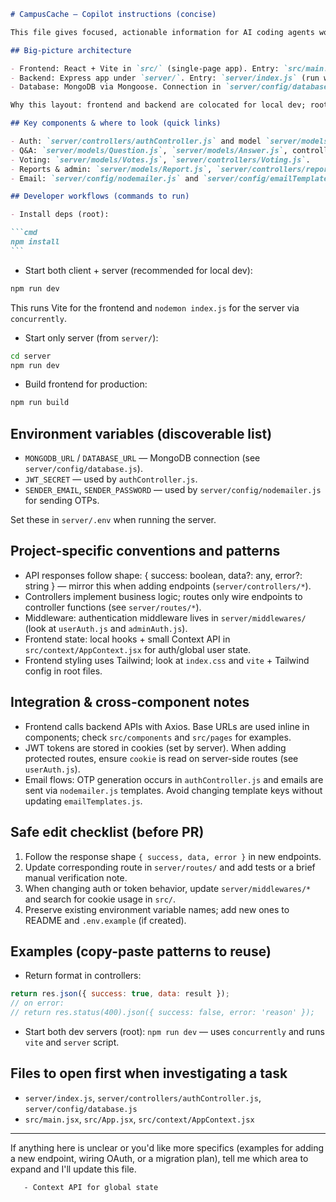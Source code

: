 ````markdown
# CampusCache — Copilot instructions (concise)

This file gives focused, actionable information for AI coding agents working on CampusCache. Use these points to make small, safe edits and to find where to implement features.

## Big-picture architecture

- Frontend: React + Vite in `src/` (single-page app). Entry: `src/main.jsx`, top component `src/App.jsx`.
- Backend: Express app under `server/`. Entry: `server/index.js` (run with `npm run dev` in `server`).
- Database: MongoDB via Mongoose. Connection in `server/config/database.js`.

Why this layout: frontend and backend are colocated for local dev; root `npm run dev` (uses `concurrently`) starts both.

## Key components & where to look (quick links)

- Auth: `server/controllers/authController.js` and model `server/models/User.js` (JWT + cookies).
- Q&A: `server/models/Question.js`, `server/models/Answer.js`, controllers in `server/controllers/Question.js` and `server/controllers/Answer.js`.
- Voting: `server/models/Votes.js`, `server/controllers/Voting.js`.
- Reports & admin: `server/models/Report.js`, `server/controllers/reportController.js`, admin routes in `server/routes/adminRoutes.js` and UI in `src/pages/AdminDashboard.jsx`.
- Email: `server/config/nodemailer.js` and `server/config/emailTemplates.js` (OTP/send flows referenced from `authController.js`).

## Developer workflows (commands to run)

- Install deps (root):

```cmd
npm install
```
````

- Start both client + server (recommended for local dev):

```cmd
npm run dev
```

This runs Vite for the frontend and `nodemon index.js` for the server via `concurrently`.

- Start only server (from `server/`):

```cmd
cd server
npm run dev
```

- Build frontend for production:

```cmd
npm run build
```

## Environment variables (discoverable list)

- `MONGODB_URL` / `DATABASE_URL` — MongoDB connection (see `server/config/database.js`).
- `JWT_SECRET` — used by `authController.js`.
- `SENDER_EMAIL`, `SENDER_PASSWORD` — used by `server/config/nodemailer.js` for sending OTPs.

Set these in `server/.env` when running the server.

## Project-specific conventions and patterns

- API responses follow shape: { success: boolean, data?: any, error?: string } — mirror this when adding endpoints (`server/controllers/*`).
- Controllers implement business logic; routes only wire endpoints to controller functions (see `server/routes/*`).
- Middleware: authentication middleware lives in `server/middlewares/` (look at `userAuth.js` and `adminAuth.js`).
- Frontend state: local hooks + small Context API in `src/context/AppContext.jsx` for auth/global user state.
- Frontend styling uses Tailwind; look at `index.css` and `vite` + Tailwind config in root files.

## Integration & cross-component notes

- Frontend calls backend APIs with Axios. Base URLs are used inline in components; check `src/components` and `src/pages` for examples.
- JWT tokens are stored in cookies (set by server). When adding protected routes, ensure `cookie` is read on server-side routes (see `userAuth.js`).
- Email flows: OTP generation occurs in `authController.js` and emails are sent via `nodemailer.js` templates. Avoid changing template keys without updating `emailTemplates.js`.

## Safe edit checklist (before PR)

1. Follow the response shape `{ success, data, error }` in new endpoints.
2. Update corresponding route in `server/routes/` and add tests or a brief manual verification note.
3. When changing auth or token behavior, update `server/middlewares/*` and search for cookie usage in `src/`.
4. Preserve existing environment variable names; add new ones to README and `.env.example` (if created).

## Examples (copy-paste patterns to reuse)

- Return format in controllers:

```js
return res.json({ success: true, data: result });
// on error:
// return res.status(400).json({ success: false, error: 'reason' });
```

- Start both dev servers (root): `npm run dev` — uses `concurrently` and runs `vite` and `server` script.

## Files to open first when investigating a task

- `server/index.js`, `server/controllers/authController.js`, `server/config/database.js`
- `src/main.jsx`, `src/App.jsx`, `src/context/AppContext.jsx`

---

If anything here is unclear or you'd like more specifics (examples for adding a new endpoint, wiring OAuth, or a migration plan), tell me which area to expand and I'll update this file.

```
   - Context API for global state
```
